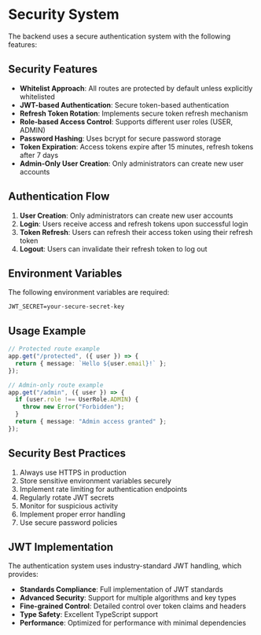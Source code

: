 # Security System

The backend uses a secure authentication system with the following features:

## Security Features

- **Whitelist Approach**: All routes are protected by default unless explicitly whitelisted
- **JWT-based Authentication**: Secure token-based authentication
- **Refresh Token Rotation**: Implements secure token refresh mechanism
- **Role-based Access Control**: Supports different user roles (USER, ADMIN)
- **Password Hashing**: Uses bcrypt for secure password storage
- **Token Expiration**: Access tokens expire after 15 minutes, refresh tokens after 7 days
- **Admin-Only User Creation**: Only administrators can create new user accounts

## Authentication Flow

1. **User Creation**: Only administrators can create new user accounts
2. **Login**: Users receive access and refresh tokens upon successful login
3. **Token Refresh**: Users can refresh their access token using their refresh token
4. **Logout**: Users can invalidate their refresh token to log out

## Environment Variables

The following environment variables are required:

```
JWT_SECRET=your-secure-secret-key
```

## Usage Example

```typescript
// Protected route example
app.get("/protected", ({ user }) => {
  return { message: `Hello ${user.email}!` };
});

// Admin-only route example
app.get("/admin", ({ user }) => {
  if (user.role !== UserRole.ADMIN) {
    throw new Error("Forbidden");
  }
  return { message: "Admin access granted" };
});
```

## Security Best Practices

1. Always use HTTPS in production
2. Store sensitive environment variables securely
3. Implement rate limiting for authentication endpoints
4. Regularly rotate JWT secrets
5. Monitor for suspicious activity
6. Implement proper error handling
7. Use secure password policies

## JWT Implementation

The authentication system uses industry-standard JWT handling, which provides:

- **Standards Compliance**: Full implementation of JWT standards
- **Advanced Security**: Support for multiple algorithms and key types
- **Fine-grained Control**: Detailed control over token claims and headers
- **Type Safety**: Excellent TypeScript support
- **Performance**: Optimized for performance with minimal dependencies 